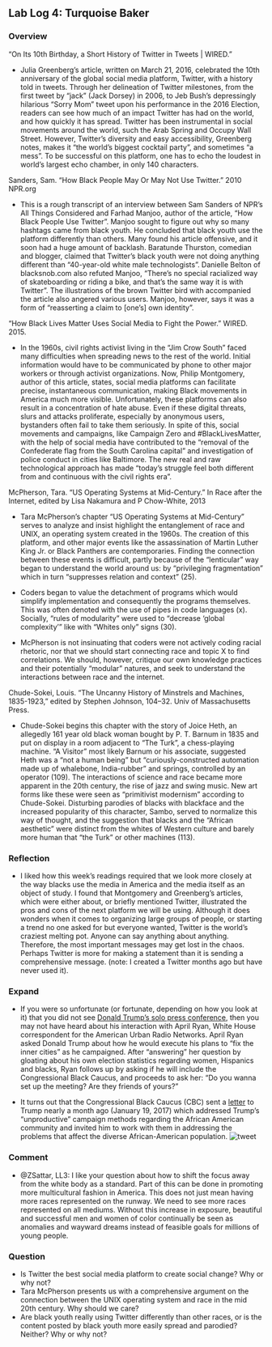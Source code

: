 ## Lab Log 4: Turquoise Baker 

### Overview

“On Its 10th Birthday, a Short History of Twitter in Tweets | WIRED.”

- Julia Greenberg’s article, written on March 21, 2016, celebrated the 10th anniversary of the global social media platform, Twitter, with a history told in tweets. Through her delineation of Twitter milestones, from the first tweet by “jack” (Jack Dorsey) in 2006, to Jeb Bush’s depressingly hilarious “Sorry Mom” tweet upon his performance in the 2016 Election, readers can see how much of an impact Twitter has had on the world, and how quickly it has spread. Twitter has been instrumental in social movements around the world, such the Arab Spring and Occupy Wall Street. However, Twitter’s diversity and easy accessibility, Greenberg notes, makes it “the world’s biggest cocktail party”, and sometimes “a mess”. To be successful on this platform, one has to echo the loudest in world’s largest echo chamber, in only 140 characters. 

Sanders, Sam. “How Black People May Or May Not Use Twitter.” 2010 NPR.org

- This is a rough transcript of an interview between Sam Sanders of NPR’s All Things Considered and Farhad Manjoo, author of the article, “How Black People Use Twitter”. Manjoo sought to figure out why so many hashtags came from black youth. He concluded that black youth use the platform differently than others. Many found his article offensive, and it soon had a huge amount of backlash. Baratunde Thurston, comedian and blogger, claimed that Twitter’s black youth were not doing anything different than “40-year-old white male technologists”. Danielle Belton of blacksnob.com also refuted Manjoo, “There’s no special racialized way of skateboarding or riding a bike, and that’s the same way it is with Twitter”. The illustrations of the brown Twitter bird with accompanied the article also angered various users. Manjoo, however, says it was a form of “reasserting a claim to [one’s] own identity”.

“How Black Lives Matter Uses Social Media to Fight the Power.” WIRED. 2015. 

- In the 1960s, civil rights activist living in the “Jim Crow South” faced many difficulties when spreading news to the rest of the world. Initial information would have to be communicated by phone to other major workers or through activist organizations. Now, Philip Montgomery, author of this article, states, social media platforms can facilitate precise, instantaneous communication, making Black movements in America much more visible. Unfortunately, these platforms can also result in a concentration of hate abuse. Even if these digital threats, slurs and attacks proliferate, especially by anonymous users, bystanders often fail to take them seriously. In spite of this, social movements and campaigns, like Campaign Zero and #BlackLivesMatter, with the help of social media have contributed to the “removal of the Confederate flag from the South Carolina capital” and investigation of police conduct in cities like Baltimore. The new real and raw technological approach has made “today’s struggle feel both different from and continuous with the civil rights era”. 

McPherson, Tara. “US Operating Systems at Mid-Century.” In Race after the Internet, edited by Lisa Nakamura and P Chow-White, 2013 

- Tara McPherson’s chapter “US Operating Systems at Mid-Century” serves to analyze and insist highlight the entanglement of race and UNIX, an operating system created in the 1960s. The creation of this platform, and other major events like the assassination of Martin Luther King Jr. or Black Panthers are contemporaries. Finding the connection between these events is difficult, partly because of the “lenticular” way began to understand the world around us: by “privileging fragmentation” which in turn “suppresses relation and context” (25). 

- Coders began to value the detachment of programs which would simplify implementation and consequently the programs themselves. This was often denoted with the use of pipes in code languages (x). Socially, “rules of modularity” were used to “decrease ‘global complexity’” like with “Whites only” signs (30).

- McPherson is not insinuating that coders were not actively coding racial rhetoric, nor that we should start connecting race and topic X to find correlations. We should, however, critique our own knowledge practices and their potentially “modular” natures, and seek to understand the interactions between race and the internet. 

Chude-Sokei, Louis. “The Uncanny History of Minstrels and Machines, 1835-1923,” edited by Stephen Johnson, 104–32. Univ of Massachusetts Press.  

- Chude-Sokei begins this chapter with the story of Joice Heth, an allegedly 161 year old black woman bought by P. T. Barnum in 1835 and put on display in a room adjacent to “The Turk”, a chess-playing machine. “A Visitor” most likely Barnum or his associate, suggested Heth was a “not a human being” but “curiously-constructed automation made up of whalebone, India-rubber” and springs, controlled by an operator (109). The interactions of science and race became more apparent in the 20th century, the rise of jazz and swing music. New art forms like these were seen as “primitivist modernism” according to Chude-Sokei. Disturbing parodies of blacks with blackface and the increased popularity of this character, Sambo, served to normalize this way of thought, and the suggestion that blacks and the “African aesthetic” were distinct from the whites of Western culture and barely more human that “the Turk” or other machines (113). 

### Reflection

- I liked how this week’s readings required that we look more closely at the way blacks use the media in America and the media itself as an object of study. I found that Montgomery and Greenberg’s articles, which were either about, or briefly mentioned Twitter, illustrated the pros and cons of the next platform we will be using. Although it does wonders when it comes to organizing large groups of people, or starting a trend no one asked for but everyone wanted, Twitter is the world’s craziest melting pot. Anyone can say anything about anything. Therefore, the most important messages may get lost in the chaos. Perhaps Twitter is more for making a statement than it is sending a comprehensive message. (note: I created a Twitter months ago but have never used it). 

### Expand

- If you were so unfortunate (or fortunate, depending on how you look at it) that you did not see [Donald Trump’s solo press conference](https://www.washingtonpost.com/news/politics/wp/2017/02/16/trump-asks-a-black-reporter-to-set-up-a-meeting-with-black-members-of-congress/?utm_term=.76a7c9a2e360), then you may not have heard about his interaction with April Ryan, White House correspondent for the American Urban Radio Networks. April Ryan asked Donald Trump about how he would execute his plans to “fix the inner cities” as he campaigned. After “answering” her question by gloating about his own election statistics regarding women, Hispanics and blacks, Ryan follows up by asking if he will include the Congressional Black Caucus, and proceeds to ask her: “Do you wanna set up the meeting? Are they friends of yours?” 

- It turns out that the Congressional Black Caucus (CBC) sent a [letter](http://cbc-richmond.house.gov/sites/congressionalblackcaucus.house.gov/files/2017-19-01%20CBC%20Letter%20to%20POTUS%20on%20New%20Deal.pdf) to Trump nearly a month ago (January 19, 2017) which addressed Trump’s “unproductive” campaign methods regarding the African American community and invited him to work with them in addressing the problems that affect the diverse African-American population. ![tweet](https://gm1.ggpht.com/OTFO1ve4TYbdSdU8KJU0i0NBCl_WCtq30XHtEIaV6CUrVKpvXIPrzmR8keFd2XjBxhPUTMRqnPKyYdnOu9qwFyCXWFF7XpfgYuDOOM4ABRoP1upFz3nCMJbLthWqlKcQw3vhx9OmX0I65Ldm1Iiiu-RztzAUGxVD0-C8H-xzMg5x2QzUW9xAvtg256bq7l1s3vQGXJrnrJhgOFQUkWq5QBNfJ8yT8NBqIPwz0cZcPj9SCVg55jh_PrOf9nnZaXck7GpQFo9BxVQmAg52F8p1ohOC6-iqyWch0_bCYZz6mzau_ToF8hizhdMrXRdSv5w6AJJ3611EIKaEB_doaVlyKIPX3xLlay_wsz5iMhBJ3Y1JcZjFguTUJmDWFsUXJL38hzR23tC6XqxttBAlTJQhDAN9mHg7z7tluX3sUvmjbQ9x0yns_cVnCXFPXjWkIQDWm-aY8gBRj1y00bShwilKntwTt_6NsHtuncbJ-TB8LOvMN27ScpkanWyFwXdW5N2miEXg_hIhS5pjw2HfdLhW3tOoyzof5nl2HBYUNpxy2AO48HulzoSaYVcY3XFffz7b24qF3_EPLPY4WE5lJHqriLSEx_JZa6BYJQa52IUodEVcxp7Cfu7FmXhHT9bkhXQFMa4yGML-EBWX9p_ZwrX1tpK_0ryjr9h7HqHsGgV05NXLDL0WvQPMx3UFFxJAl11LrljKRJO7Cto8WRZ6eSz2ptzo3Q=w1440-h760-l75-ft)

### Comment

- @ZSattar, LL3: I like your question about how to shift the focus away from the white body as a standard. Part of this can be done in promoting more multicultural fashion in America. This does not just mean having more races represented on the runway. We need to see more races represented on all mediums. Without this increase in exposure, beautiful and successful men and women of color continually be seen as anomalies and wayward dreams instead of feasible goals for millions of young people. 

### Question

- Is Twitter the best social media platform to create social change? Why or why not? 
- Tara McPherson presents us with a comprehensive argument on the connection between the UNIX operating system and race in the mid 20th century. Why should we care? 
- Are black youth really using Twitter differently than other races, or is the content posted by black youth more easily spread and parodied? Neither? Why or why not? 


